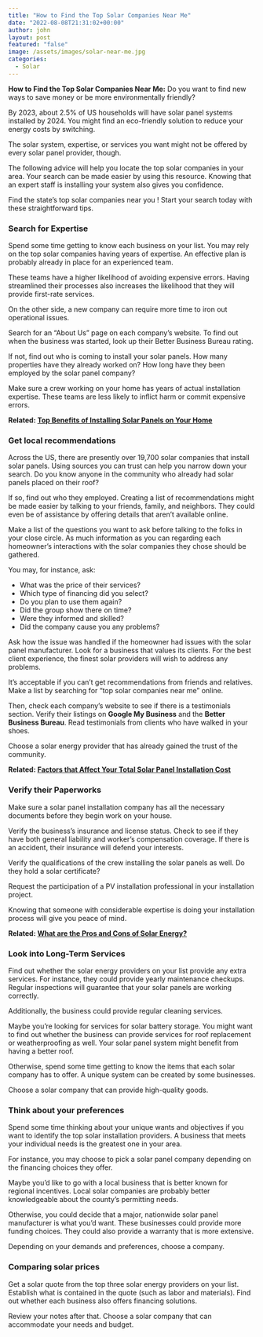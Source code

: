 ```yaml
---
title: "How to Find the Top Solar Companies Near Me"
date: "2022-08-08T21:31:02+00:00"
author: john
layout: post
featured: "false"
image: /assets/images/solar-near-me.jpg
categories:
  - Solar
---
```


**How to Find the Top Solar Companies Near Me:** Do you want to find new ways to save money or be more environmentally friendly?

By 2023, about 2.5% of US households will have solar panel systems installed by 2024. You might find an eco-friendly solution to reduce your energy costs by switching.

The solar system, expertise, or services you want might not be offered by every solar panel provider, though.

The following advice will help you locate the top solar companies in your area. Your search can be made easier by using this resource. Knowing that an expert staff is installing your system also gives you confidence.

Find the state’s top solar companies near you ! Start your search today with these straightforward tips.

### **Search for Expertise**

Spend some time getting to know each business on your list. You may rely on the top solar companies having years of expertise. An effective plan is probably already in place for an experienced team.

These teams have a higher likelihood of avoiding expensive errors. Having streamlined their processes also increases the likelihood that they will provide first-rate services.

On the other side, a new company can require more time to iron out operational issues.

Search for an “About Us” page on each company’s website. To find out when the business was started, look up their Better Business Bureau rating.

If not, find out who is coming to install your solar panels. How many properties have they already worked on? How long have they been employed by the solar panel company?

Make sure a crew working on your home has years of actual installation expertise. These teams are less likely to inflict harm or commit expensive errors.

**Related: [Top Benefits of Installing Solar Panels on Your Home](/top-benefits-of-installing-solar-panels-on-your-home/)**

### **Get local recommendations**

Across the US, there are presently over 19,700 solar companies that install solar panels. Using sources you can trust can help you narrow down your search. Do you know anyone in the community who already had solar panels placed on their roof?

If so, find out who they employed. Creating a list of recommendations might be made easier by talking to your friends, family, and neighbors. They could even be of assistance by offering details that aren’t available online.

Make a list of the questions you want to ask before talking to the folks in your close circle. As much information as you can regarding each homeowner’s interactions with the solar companies they chose should be gathered.

You may, for instance, ask:

- What was the price of their services?
- Which type of financing did you select?
- Do you plan to use them again?
- Did the group show there on time?
- Were they informed and skilled?
- Did the company cause you any problems?

Ask how the issue was handled if the homeowner had issues with the solar panel manufacturer. Look for a business that values its clients. For the best client experience, the finest solar providers will wish to address any problems.

It’s acceptable if you can’t get recommendations from friends and relatives. Make a list by searching for “top solar companies near me” online.

Then, check each company’s website to see if there is a testimonials section. Verify their listings on **Google My Business** and the **Better Business Bureau**. Read testimonials from clients who have walked in your shoes.

Choose a solar energy provider that has already gained the trust of the community.

**Related: [Factors that Affect Your Total Solar Panel Installation Cost](/factors-that-affect-your-total-solar-panel-installation-cost/)**

### **Verify their Paperworks**

Make sure a solar panel installation company has all the necessary documents before they begin work on your house.

Verify the business’s insurance and license status. Check to see if they have both general liability and worker’s compensation coverage. If there is an accident, their insurance will defend your interests.

Verify the qualifications of the crew installing the solar panels as well. Do they hold a solar certificate?

Request the participation of a PV installation professional in your installation project.

Knowing that someone with considerable expertise is doing your installation process will give you peace of mind.

**Related: [What are the Pros and Cons of Solar Energy?](/what-are-the-pros-and-cons-of-solar-energy/)**

### **Look into Long-Term Services**

Find out whether the solar energy providers on your list provide any extra services. For instance, they could provide yearly maintenance checkups. Regular inspections will guarantee that your solar panels are working correctly.

Additionally, the business could provide regular cleaning services.

Maybe you’re looking for services for solar battery storage. You might want to find out whether the business can provide services for roof replacement or weatherproofing as well. Your solar panel system might benefit from having a better roof.

Otherwise, spend some time getting to know the items that each solar company has to offer. A unique system can be created by some businesses.

Choose a solar company that can provide high-quality goods.

### **Think about your preferences**

Spend some time thinking about your unique wants and objectives if you want to identify the top solar installation  providers. A business that meets your individual needs is the greatest one in your area.

For instance, you may choose to pick a solar panel company depending on the financing choices they offer.

Maybe you’d like to go with a local business that is better known for regional incentives. Local solar companies are probably better knowledgeable about the county’s permitting needs.

Otherwise, you could decide that a major, nationwide solar panel manufacturer is what you’d want. These businesses could provide more funding choices. They could also provide a warranty that is more extensive.

Depending on your demands and preferences, choose a company.

### **Comparing solar prices**

Get a solar quote from the top three solar energy providers on your list. Establish what is contained in the quote (such as labor and materials). Find out whether each business also offers financing solutions.

Review your notes after that. Choose a solar company that can accommodate your needs and budget.
